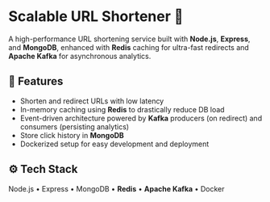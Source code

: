 # Scalable URL Shortener 🚀

A high-performance URL shortening service built with **Node.js**, **Express**, and **MongoDB**, enhanced with **Redis** caching for ultra-fast redirects and **Apache Kafka** for asynchronous analytics.

## 🔧 Features
- Shorten and redirect URLs with low latency
- In-memory caching using **Redis** to drastically reduce DB load
- Event-driven architecture powered by **Kafka** producers (on redirect) and consumers (persisting analytics)
- Store click history in **MongoDB**
- Dockerized setup for easy development and deployment

## ⚙️ Tech Stack
Node.js • Express • MongoDB • **Redis** • **Apache Kafka** • Docker
